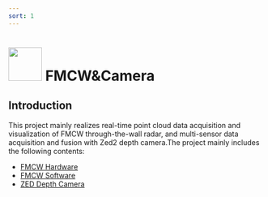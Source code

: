 ```yaml
---
sort: 1
---
```


#   <img src="https://raw.githubusercontent.com/evangg007/evangg007.github.io/master/img/AIWISE.png" width="66" height="66"/>  FMCW&Camera

## Introduction
This project mainly realizes real-time point cloud data acquisition and visualization of FMCW through-the-wall radar, and multi-sensor data acquisition and fusion  with Zed2 depth camera.The project mainly includes the following contents:  
* [FMCW Hardware](https://evangg007.github.io/FMCW&Camera/1.fmcw_hardware.html)
* [FMCW Software](https://evangg007.github.io/FMCW&Camera/2.fmcw_software.html)
* [ZED Depth Camera](https://evangg007.github.io/FMCW&Camera/3.zed2_camera.html)
